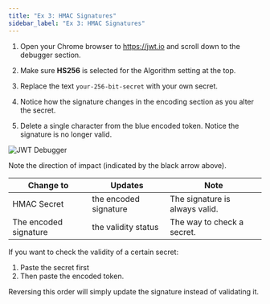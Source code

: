 ```yaml
---
title: "Ex 3: HMAC Signatures"
sidebar_label: "Ex 3: HMAC Signatures"
---
```


1. Open your Chrome browser to https://jwt.io and scroll
   down to the debugger section.

2. Make sure **HS256** is selected for the Algorithm setting
   at the top.

3. Replace the text `your-256-bit-secret` with your own secret.

4. Notice how the signature changes in the encoding section as
   you alter the secret.

5. Delete a single character from the blue encoded token.
   Notice the signature is no longer valid.

![JWT Debugger](/jwt/jwt03.png)

Note the direction of impact (indicated by the black arrow above).

| Change to | Updates| Note   |
|-----------|---------|--------|
|HMAC Secret |the encoded signature | The signature is always valid.
|The encoded signature|the validity status|The way to check a secret.

If you want to check the validity of a certain secret:

1. Paste the secret first
2. Then paste the encoded token.

Reversing this order will simply update the signature instead of
validating it.
